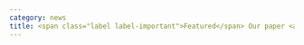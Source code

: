 ```yaml
---
category: news
title: <span class="label label-important">Featured</span> Our paper <a href="http://www.orange.com/en/D4D/the-projects">has won</a> the first Data for Development Challenge, out of 200+ applications and 83 finalist papers.
---
```

